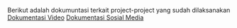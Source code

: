 Berikut adalah dokumuntasi terkait project-project yang sudah dilaksanakan [Dokumentasi Video](https://drive.google.com/file/d/1LjEMK2nSyCh6BEf_SjVvpqlTCeTcd_AC/view?usp=sharing) [Dokumentasi Sosial Media](https://instagram.com/smart_people_society?igshid=MzMyNGUyNmU2YQ==)

